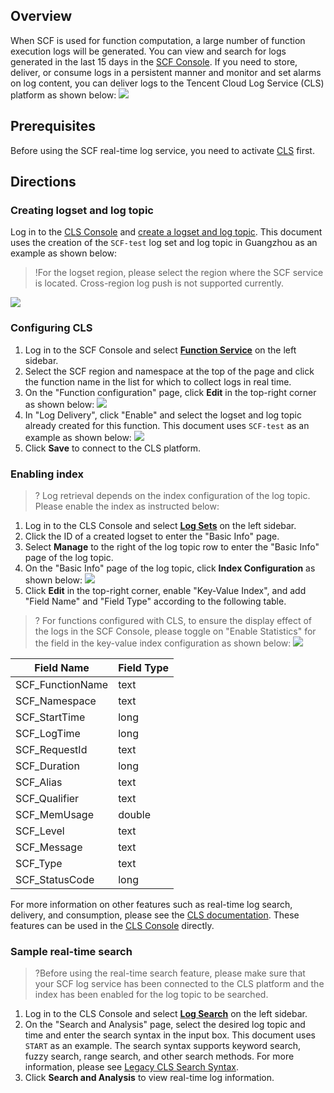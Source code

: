 ## Overview
When SCF is used for function computation, a large number of function execution logs will be generated. You can view and search for logs generated in the last 15 days in the [SCF Console](https://console.cloud.tencent.com/scf/index?rid=1).
If you need to store, deliver, or consume logs in a persistent manner and monitor and set alarms on log content, you can deliver logs to the Tencent Cloud Log Service (CLS) platform as shown below:
![](https://main.qcloudimg.com/raw/ca4e6aefa5b78812d98ea8baaac25238.png)


## Prerequisites
Before using the SCF real-time log service, you need to activate [CLS](https://intl.cloud.tencent.com/product/cls) first.
## Directions
### Creating logset and log topic
Log in to the [CLS Console](https://console.cloud.tencent.com/cls) and [create a logset and log topic](https://intl.cloud.tencent.com/document/product/614/31592). This document uses the creation of the `SCF-test` log set and log topic in Guangzhou as an example as shown below:
>!For the logset region, please select the region where the SCF service is located. Cross-region log push is not supported currently.
>
![](https://main.qcloudimg.com/raw/372b2b2c57ca6f22181d923889f7d8ca.png)

### Configuring CLS
1. Log in to the SCF Console and select **[Function Service](https://console.cloud.tencent.com/scf/list)** on the left sidebar.
2. Select the SCF region and namespace at the top of the page and click the function name in the list for which to collect logs in real time.
3. On the "Function configuration" page, click **Edit** in the top-right corner as shown below:
![](https://main.qcloudimg.com/raw/6b74418e46923017c70cdd7a829d650d.png)
4. In "Log Delivery", click "Enable" and select the logset and log topic already created for this function. This document uses `SCF-test` as an example as shown below:
![](https://main.qcloudimg.com/raw/3a51957107ea5152ce9f17c66cda461d.png)
5. Click **Save** to connect to the CLS platform.

### Enabling index
>? Log retrieval depends on the index configuration of the log topic. Please enable the index as instructed below:
>
1. Log in to the CLS Console and select **[Log Sets](https://console.cloud.tencent.com/cls/logset)** on the left sidebar.
2. Click the ID of a created logset to enter the "Basic Info" page.
3. Select **Manage** to the right of the log topic row to enter the "Basic Info" page of the log topic.
4. On the "Basic Info" page of the log topic, click **Index Configuration** as shown below:
![](https://main.qcloudimg.com/raw/49bd80b80664830aac2f03a0b444bbb8.png)
4. Click **Edit** in the top-right corner, enable "Key-Value Index", and add "Field Name" and "Field Type" according to the following table.
 >? For functions configured with CLS, to ensure the display effect of the logs in the SCF Console, please toggle on "Enable Statistics" for the field in the key-value index configuration as shown below:
![](https://main.qcloudimg.com/raw/989273eed3d2405f59cc35ff648b8422.png)
<table>
<thead>
<tr>
<th>Field Name</th>
<th>Field Type</th>
</tr>
</thead>
<tbody><tr>
<td>SCF_FunctionName</td>
<td>text</td>
</tr>
<tr>
<td>SCF_Namespace</td>
<td>text</td>
</tr>
<tr>
<td>SCF_StartTime</td>
<td>long</td>
</tr>
<tr>
<td>SCF_LogTime</td>
<td>long</td>
</tr>
<tr>
<td>SCF_RequestId</td>
<td>text</td>
</tr>
<tr>
<td>SCF_Duration</td>
<td>long</td>
</tr>
<tr>
<td>SCF_Alias</td>
<td>text</td>
</tr>
<tr>
<td>SCF_Qualifier</td>
<td>text</td>
</tr>
<tr>
<td>SCF_MemUsage</td>
<td>double</td>
</tr>
<tr>
<td>SCF_Level</td>
<td>text</td>
</tr>
<tr>
<td>SCF_Message</td>
<td>text</td>
</tr>
<tr>
<td>SCF_Type</td>
<td>text</td>
</tr>
<tr>
<td>SCF_StatusCode</td>
<td>long</td>
</tr>
</tbody></table>

For more information on other features such as real-time log search, delivery, and consumption, please see the [CLS documentation](https://intl.cloud.tencent.com/document/product/614). These features can be used in the [CLS Console](https://console.cloud.tencent.com/cls) directly.


### Sample real-time search
>?Before using the real-time search feature, please make sure that your SCF log service has been connected to the CLS platform and the index has been enabled for the log topic to be searched.
>
1. Log in to the CLS Console and select **[Log Search](https://console.cloud.tencent.com/cls/search)** on the left sidebar.
2. On the "Search and Analysis" page, select the desired log topic and time and enter the search syntax in the input box. This document uses `START` as an example.
The search syntax supports keyword search, fuzzy search, range search, and other search methods. For more information, please see [Legacy CLS Search Syntax](https://intl.cloud.tencent.com/document/product/614/37882).
3. Click **Search and Analysis** to view real-time log information.
